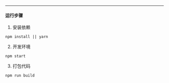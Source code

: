 ---
#### 运行步骤
1. 安装依赖
```
npm install || yarn
```
2. 开发环境
```
npm start
```
3. 打包代码
```
npm run build
```
